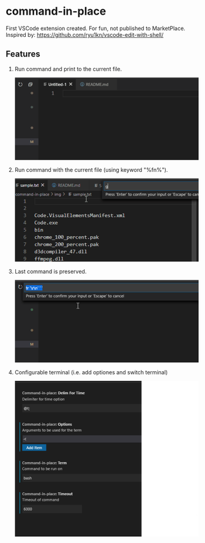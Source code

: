# command-in-place

First VSCode extension created. For fun, not published to MarketPlace.
Inspired by: https://github.com/ryu1kn/vscode-edit-with-shell/


## Features

1. Run command and print to the current file. 
    
    ![](./img/ls.gif)

2. Run command with the current file (using keyword "%fn%").

    ![](./img/grep_on_current_file.gif)

3. Last command is preserved.

    ![](./img/last_command_reserved.png)

4. Configurable terminal (i.e. add optiones and switch terminal)

    ![](./img/setting.png)
